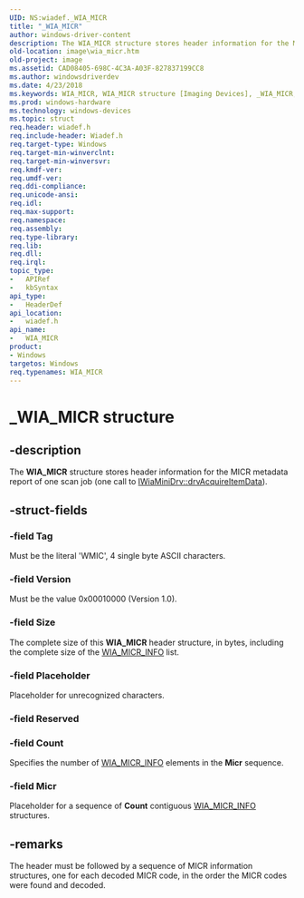 ```yaml
---
UID: NS:wiadef._WIA_MICR
title: "_WIA_MICR"
author: windows-driver-content
description: The WIA_MICR structure stores header information for the MICR metadata report of one scan job (one call to IWiaMiniDrv::drvAcquireItemData).
old-location: image\wia_micr.htm
old-project: image
ms.assetid: CAD08405-698C-4C3A-A03F-827837199CC8
ms.author: windowsdriverdev
ms.date: 4/23/2018
ms.keywords: WIA_MICR, WIA_MICR structure [Imaging Devices], _WIA_MICR, image.wia_micr, wiadef/WIA_MICR
ms.prod: windows-hardware
ms.technology: windows-devices
ms.topic: struct
req.header: wiadef.h
req.include-header: Wiadef.h
req.target-type: Windows
req.target-min-winverclnt: 
req.target-min-winversvr: 
req.kmdf-ver: 
req.umdf-ver: 
req.ddi-compliance: 
req.unicode-ansi: 
req.idl: 
req.max-support: 
req.namespace: 
req.assembly: 
req.type-library: 
req.lib: 
req.dll: 
req.irql: 
topic_type:
-	APIRef
-	kbSyntax
api_type:
-	HeaderDef
api_location:
-	wiadef.h
api_name:
-	WIA_MICR
product:
- Windows
targetos: Windows
req.typenames: WIA_MICR
---
```


# _WIA_MICR structure


## -description


The <b>WIA_MICR</b> structure stores header information for the MICR metadata report of one scan job (one call to <a href="https://msdn.microsoft.com/library/windows/hardware/ff543956">IWiaMiniDrv::drvAcquireItemData</a>).


## -struct-fields




### -field Tag

Must be the literal 'WMIC', 4 single byte ASCII characters. 


### -field Version

Must be the value 0x00010000 (Version 1.0).


### -field Size

The complete size of this <b>WIA_MICR</b> header structure, in bytes, including the complete size of the <a href="https://msdn.microsoft.com/library/windows/hardware/hh706271">WIA_MICR_INFO</a> list.


### -field Placeholder

Placeholder for unrecognized characters.


### -field Reserved

 


### -field Count

Specifies the number of <a href="https://msdn.microsoft.com/library/windows/hardware/hh706271">WIA_MICR_INFO</a> elements in the <b>Micr</b> sequence.


### -field Micr

Placeholder for a sequence of <b>Count</b> contiguous <a href="https://msdn.microsoft.com/library/windows/hardware/hh706271">WIA_MICR_INFO</a> structures.


## -remarks



The header must be followed by a sequence of MICR information structures, one for each decoded MICR code, in the order the MICR codes were found and decoded.



